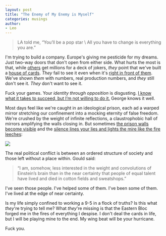 ```yaml
---
layout: post
title: "The Enemy of My Enemy is Myself"
categories: musings
author:
- Leo
---
```

> LA told me, “You’ll be a pop star \\
> All you have to change is everything you are.”

I'm trying to build a company.
Europe's giving me pesticide for my dreams.
Just two-way doors that don't open from either side.
What hurts the most is that, while [others](https://www.forbes.com/sites/zinnialee/2024/09/05/nvidia-joins-japanese-startup-sakana-ais-100-million-series-a-round/) get millions for a deck of jokers, _they_ point that we've built a [house of cards](https://github.com/ExtensityAI/symbolicai).
_They_ fail to see it even when it's [right in front of them](https://github.com/ExtensityAI/ai-research-scientist/blob/master/src/func.py#L104).
We've shown _them_ with numbers, real production numbers, and _they_ still don't see it.
_They_ don't want to see it.

Fuck your games.
Your _identity through opposition_ is disgusting.
[I know what it takes to succeed, but I’m not willing to do it.](https://geohot.github.io/blog/jekyll/update/2023/07/20/a-disgusting-playbook-copy.html)
George knows it well.

Most days feel like we're caught in an ideological prison, each ad a warped mirror stretching our confinement into a mocking eternity of false freedom.
We're crushed by the weight of infinite reflections, a claustrophobic hall of mirrors amplifying the walls closing in.
But sometimes [the prison walls become visible](https://x.com/wilplatypus/status/1814387942401654874/photo/1) and the [silence lines your lies and lights the mire like the fire leeches](https://youtu.be/nXXQ5H4Tksk):

<img src="../assets/2024-09-22-enemy-of-my-enemy/GS4AIpqasAEQCPE.png" class="responsive">

The real political conflict is between an ordered structure of society and those left without a place within.
Gould said:
> “I am, somehow, less interested in the weight and convolutions of Einstein’s brain than in the near certainty that people of equal talent have lived and died in cotton fields and sweatshops.”

I've seen those people. I've helped some of them. I've been some of them. I've lived at the edge of near certainty.

Is my life simply confined to working a 9-5 in a flock of truths?
Is this what _they_'re trying to tell me?
What _they_'re missing is that the Eastern Bloc forged me in the fires of everything I despise.
I don't deal the cards in life, but I will be playing mine to the end.
My wing beat will be your hurricane.

Fuck you.
